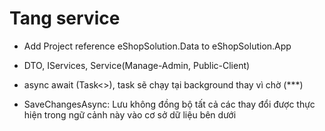 ﻿# Tang service
- Add Project reference eShopSolution.Data to eShopSolution.App
<ProjectReference Include="..\eShopSolution.Data\eShopSolution.Data.csproj" />

- DTO, IServices, Service(Manage-Admin, Public-Client)

- async await (Task<>), task sẽ chạy tại background thay vì chờ (***)
- SaveChangesAsync: Lưu không đồng bộ tất cả các thay đổi được thực hiện trong ngữ cảnh này vào cơ sở dữ liệu bên dưới